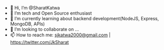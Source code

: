 - 👋 Hi, I’m @SharatKatwa
- 👀 I’m tech and Open Source enthusiast
- 🌱 I’m currently learning about backend development(NodeJS, Express, MongoDB, APIs)
- 💞️ I’m looking to collaborate on ...
- 📫 How to reach me: sjkatwa2000@gmail.com | https://twitter.com/JkSharat



